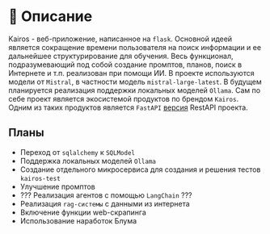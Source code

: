 # :tada: Описание

Kairos - веб-приложение, написанное на `flask`. Основной идеей является сокращение времени пользователя на поиск информации и ее дальнейшее структурирование для обучения. Весь функционал, подразумевающий под собой создание промптов, планов, поиск в Интернете и т.п. реализован при помощи ИИ. В проекте используются модели от `Mistral`, в частности модель `mistral-large-latest`. В будущем планируется реализация поддержки локальных моделей `Ollama`.
Сам по себе проект является экосистемой продуктов по брендом `Kairos`. Одним из таких продуктов является `FastAPI` [версия](https://github.com/sashayerty/kairos-fastapi) RestAPI проекта.

## Планы

- Переход от `sqlalchemy` к `SQLModel`
- Поддержка локальных моделей `Ollama`
- Создание отдельного микросервиса для создания и решения тестов `kairos-test`
- Улучшение промптов
- ??? Реализация агентов с помощью `LangChain` ???
- Реализация `rag-системы` с данными из интернета
- Включение функции web-скрапинга
- Использование наработок Блума